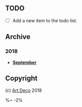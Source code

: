 ## TODO

- [ ] Add a new item to the todo list.

## Archive

### 2018

- [**September**](/archive/2018/9.md)

## Copyright

(c) [Art Deco][1] 2018

[1]: https://artdeco.bz

%~ -2%